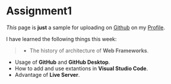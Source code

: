 # Assignment1
 _This_ page is **just** a sample for uploading on [Github] on my [Profile].

I have learned the following things this week:
>* The history of architecture of **Web Frameworks**.
* Usage of **GitHub** and **GitHub Desktop**.
* How to add and use extantions in **Visual Studio Code**.
* Advantage of **Live Server**.

[Github]: https://github.com/
[Profile]: https://github.com/romilshah98/Assignment1.git
